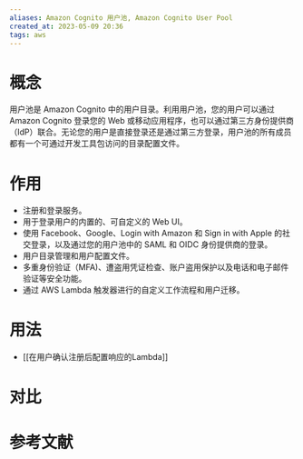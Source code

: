 ```yaml
---
aliases: Amazon Cognito 用户池, Amazon Cognito User Pool
created_at: 2023-05-09 20:36
tags: aws
---
```


# 概念

用户池是 Amazon Cognito 中的用户目录。利用用户池，您的用户可以通过 Amazon Cognito 登录您的 Web 或移动应用程序，也可以通过第三方身份提供商（IdP）联合。无论您的用户是直接登录还是通过第三方登录，用户池的所有成员都有一个可通过开发工具包访问的目录配置文件。

# 作用

-   注册和登录服务。
-   用于登录用户的内置的、可自定义的 Web UI。
-   使用 Facebook、Google、Login with Amazon 和 Sign in with Apple 的社交登录，以及通过您的用户池中的 SAML 和 OIDC 身份提供商的登录。
-   用户目录管理和用户配置文件。
-   多重身份验证（MFA)、遭盗用凭证检查、账户盗用保护以及电话和电子邮件验证等安全功能。
-   通过 AWS Lambda 触发器进行的自定义工作流程和用户迁移。

# 用法

- [[在用户确认注册后配置响应的Lambda]]


# 对比



# 参考文献

